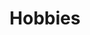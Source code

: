 ---
title: "Hobbies"
background: "https://images.pexels.com/photos/19680/pexels-photo.jpg?h=350&auto=compress&cs=tinysrgb"
---
